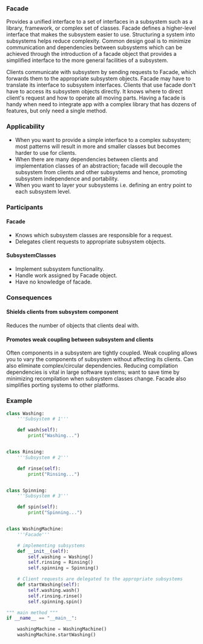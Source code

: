 ### Facade

Provides a unified interface to a set of interfaces in a subsystem such as a library, framework, or complex set of classes. Facade defines a higher-level interface that makes the subsystem easier to use. Structuring a system into subsystems helps reduce complexity. Common design goal is to minimize communication and dependencies between subsystems which can be achieved through the introduction of a facade object that provides a simplified interface to the more general facilities of a subsystem.

Clients communicate with subsystem by sending requests to Facade, which forwards them to the appropriate subsystem objects. Facade may have to translate its interface to subsystem interfaces. Clients that use facade don't have to access its subsystem objects directly. It knows where to direct client's request and how to operate all moving parts. Having a facade is handy when need to integrate app with a complex library that has dozens of features, but only need a single method.

### Applicability

- When you want to provide a simple interface to a complex subsystem; most patterns will result in more and smaller classes but becomes harder to use for clients.
- When there are many dependencies between clients and implementation classes of an abstraction; facade will decouple the subsystem from clients and other subsystems and hence, promoting subsystem independence and portability.
- When you want to layer your subsystems i.e. defining an entry point to each subsystem level.

### Participants

#### Facade

- Knows which subsystem classes are responsible for a request.
- Delegates client requests to appropriate subsystem objects.

#### SubsystemClasses

- Implement subsystem functionality.
- Handle work assigned by Facade object.
- Have no knowledge of facade.

### Consequences

#### Shields clients from subsystem component

Reduces the number of objects that clients deal with.

#### Promotes weak coupling between subsystem and clients

Often components in a subsystem are tightly coupled. Weak coupling allows you to vary the components of subsystem without affecting its clients. Can also eliminate complex/circular dependencies. Reducing compilation dependencies is vital in large software systems; want to save time by minimizing recompilation when subsystem classes change. Facade also simplifies porting systems to other platforms.

### Example

```python
class Washing:
    '''Subsystem # 1'''

    def wash(self):
        print("Washing...")


class Rinsing:
    '''Subsystem # 2'''

    def rinse(self):
        print("Rinsing...")


class Spinning:
    '''Subsystem # 3'''

    def spin(self):
        print("Spinning...")


class WashingMachine:
    '''Facade'''

    # implementing subsystems
    def __init__(self):
        self.washing = Washing()
        self.rinsing = Rinsing()
        self.spinning = Spinning()

    # Client requests are delegated to the appropriate subsystems
    def startWashing(self):
        self.washing.wash()
        self.rinsing.rinse()
        self.spinning.spin()

""" main method """
if __name__ == "__main__":

    washingMachine = WashingMachine()
    washingMachine.startWashing()
```
